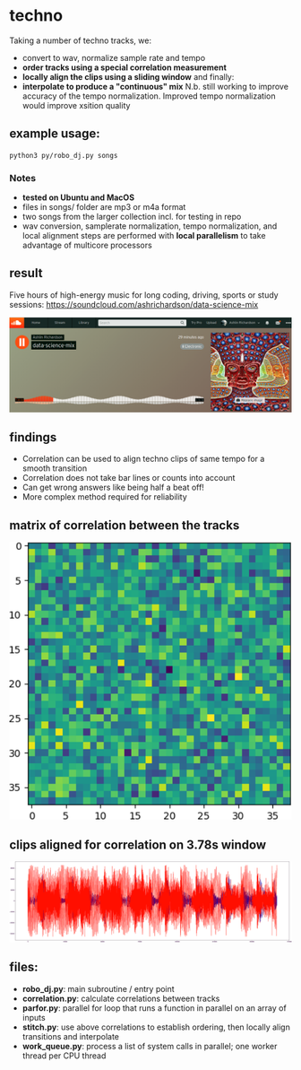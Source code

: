 # techno
Taking a number of techno tracks, we:
* convert to wav, normalize sample rate and tempo
* **order tracks using a special correlation measurement**
* **locally align the clips using a sliding window** and finally:
* **interpolate to produce a "continuous" mix** N.b. still working to improve accuracy of the tempo normalization. Improved tempo normalization would improve xsition quality

## example usage:
```
python3 py/robo_dj.py songs
```

### Notes
*  **tested on Ubuntu and MacOS**
* files in songs/ folder are mp3 or m4a format
* two songs from the larger collection incl. for testing in repo
* wav conversion, samplerate normalization, tempo normalization, and local alignment steps are performed with **local parallelism** to take advantage of multicore processors

## result
Five hours of high-energy music for long coding, driving, sports or study sessions:
https://soundcloud.com/ashrichardson/data-science-mix

<img src="songs_out/soundcloud.png" width="650">

## findings
* Correlation can be used to align techno clips of same tempo for a smooth transition
* Correlation does not take bar lines or counts into account
* Can get wrong answers like being half a beat off!
* More complex method required for reliability

## matrix of correlation between the tracks
<img src="songs_out/grid.png" width="650">

## clips aligned for correlation on 3.78s window
<img src="songs_out/correlation.png" width="650">

## files:
* **robo_dj.py**: main subroutine / entry point
* **correlation.py**: calculate correlations between tracks
* **parfor.py**: parallel for loop that runs a function in parallel on an array of inputs
* **stitch.py**: use above correlations to establish ordering, then locally align transitions and interpolate
* **work_queue.py**: process a list of system calls in parallel; one worker thread per CPU thread
